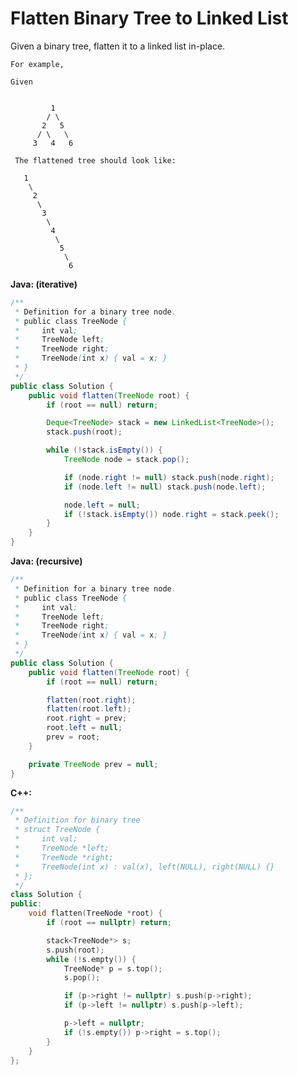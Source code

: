 # Flatten Binary Tree to Linked List

Given a binary tree, flatten it to a linked list in-place.

    For example,

    Given


             1
            / \
           2   5
          / \   \
         3   4   6

     The flattened tree should look like:

       1
        \
         2
          \
           3
            \
             4
              \
               5
                \
                 6

**Java: (iterative)**
```java
/**
 * Definition for a binary tree node.
 * public class TreeNode {
 *     int val;
 *     TreeNode left;
 *     TreeNode right;
 *     TreeNode(int x) { val = x; }
 * }
 */
public class Solution {
    public void flatten(TreeNode root) {
        if (root == null) return;

        Deque<TreeNode> stack = new LinkedList<TreeNode>();
        stack.push(root);

        while (!stack.isEmpty()) {
            TreeNode node = stack.pop();

            if (node.right != null) stack.push(node.right);
            if (node.left != null) stack.push(node.left);

            node.left = null;
            if (!stack.isEmpty()) node.right = stack.peek();
        }
    }
}
```

**Java: (recursive)**
```java
/**
 * Definition for a binary tree node.
 * public class TreeNode {
 *     int val;
 *     TreeNode left;
 *     TreeNode right;
 *     TreeNode(int x) { val = x; }
 * }
 */
public class Solution {
    public void flatten(TreeNode root) {
        if (root == null) return;

        flatten(root.right);
        flatten(root.left);
        root.right = prev;
        root.left = null;
        prev = root;
    }

    private TreeNode prev = null;
}
```

**C++:**
```c++
/**
 * Definition for binary tree
 * struct TreeNode {
 *     int val;
 *     TreeNode *left;
 *     TreeNode *right;
 *     TreeNode(int x) : val(x), left(NULL), right(NULL) {}
 * };
 */
class Solution {
public:
    void flatten(TreeNode *root) {
        if (root == nullptr) return;

        stack<TreeNode*> s;
        s.push(root);
        while (!s.empty()) {
            TreeNode* p = s.top();
            s.pop();

            if (p->right != nullptr) s.push(p->right);
            if (p->left != nullptr) s.push(p->left);

            p->left = nullptr;
            if (!s.empty()) p->right = s.top();
        }
    }
};
```
